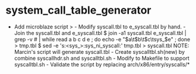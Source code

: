# system_call_table_generator

- Add microblaze script
      > - Modify syscall.tbl to e_syscall.tbl by hand.
      - Join the syscall.tbl and e_syscall.tbl
      	$ join -a1 syscall.tbl e_syscall.tbl  | grep -v \# | while read a b c d e ; do echo -e "$a\t$b\t$c\tsys_$e" ; done > tmp.tbl
	$ sed -e 's:\<sys_\>:sys_ni_syscall:' tmp.tbl > syscall.tbl
NOTE: Marcin's script will generate syscall.tbl
      - Create syscalltbl.sh(new) by combine syscallhdr.sh and syscalltbl.sh
      - Modify to Makefile to support syscalltbl.sh
      - Validate the script by replacing arch/x86/entry/syscalls/*